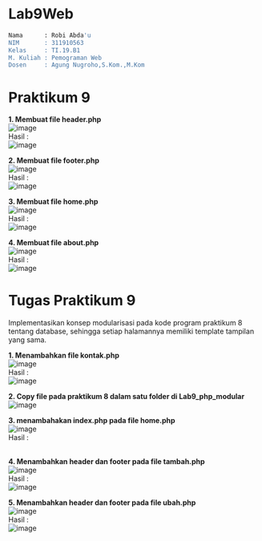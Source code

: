 # Lab9Web
```bash
Nama      : Robi Abda'u
NIM       : 311910563
Kelas     : TI.19.B1
M. Kuliah : Pemograman Web
Dosen     : Agung Nugroho,S.Kom.,M.Kom
```

# Praktikum 9
**1. Membuat file header.php <br>**
![image](https://user-images.githubusercontent.com/81253746/121039458-4b4c7800-c7db-11eb-90cb-2d9ba192bf60.png) <br>
Hasil : <br>
![image](https://user-images.githubusercontent.com/81253746/121039927-b39b5980-c7db-11eb-82f9-9aa2c8e0d792.png) <br>

**2. Membuat file footer.php <br>** 
![image](https://user-images.githubusercontent.com/81253746/121040285-fb21e580-c7db-11eb-96da-777d1c19adc9.png) <br>
Hasil : <br>
![image](https://user-images.githubusercontent.com/81253746/121040591-38867300-c7dc-11eb-8e67-ed9b05b21acf.png) <br>

**3. Membuat file home.php <br>**
![image](https://user-images.githubusercontent.com/81253746/121040924-7f746880-c7dc-11eb-8e9f-b4ecf63668fe.png) <br>
Hasil : <br>
![image](https://user-images.githubusercontent.com/81253746/121041006-90bd7500-c7dc-11eb-8fd1-507839d32f5d.png) <br>

**4. Membuat file about.php <br>**
![image](https://user-images.githubusercontent.com/81253746/121041199-bc405f80-c7dc-11eb-9d55-28cbafb48586.png) <br>
Hasil : <br>
![image](https://user-images.githubusercontent.com/81253746/121041281-cf532f80-c7dc-11eb-8b51-18111bfebdc1.png) <br>

# Tugas Praktikum 9
Implementasikan konsep modularisasi pada kode program praktikum 8 tentang
database, sehingga setiap halamannya memiliki template tampilan yang sama. <br>

**1. Menambahkan file kontak.php <br>**
![image](https://user-images.githubusercontent.com/81253746/121042088-8c458c00-c7dd-11eb-8305-29c1361462f3.png) <br>
Hasil : <br>
![image](https://user-images.githubusercontent.com/81253746/121042142-98c9e480-c7dd-11eb-90cc-20a9914c92e9.png) <br>

**2. Copy file pada praktikum 8 dalam satu folder di Lab9_php_modular <br>**
![image](https://user-images.githubusercontent.com/81253746/121043113-8a2ffd00-c7de-11eb-8165-b41a4e8d8dd3.png) <br>

**3. menambahakan index.php pada file home.php <br>**
![image](https://user-images.githubusercontent.com/81253746/121043466-db3ff100-c7de-11eb-88fe-5c5ff32c8a91.png) <br>
Hasil : <br>
 <br>

**4. Menambahkan header dan footer pada file tambah.php <br>**
![image](https://user-images.githubusercontent.com/81253746/121043908-412c7880-c7df-11eb-82b1-e9168c4d2ae3.png) <br>
Hasil : <br>
![image](https://user-images.githubusercontent.com/81253746/121043952-4db0d100-c7df-11eb-867d-9df713ebd8fa.png) <br>

**5. Menambahkan header dan footer pada file ubah.php <br>**
![image](https://user-images.githubusercontent.com/81253746/121044218-8c468b80-c7df-11eb-920b-71185e8df2f4.png) <br>
Hasil : <br>
![image](https://user-images.githubusercontent.com/81253746/121044274-98324d80-c7df-11eb-88da-346c65d690c7.png) <br>

























